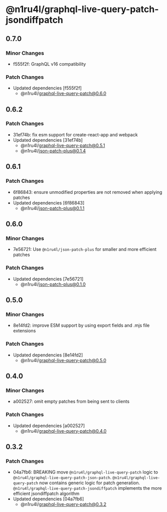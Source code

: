 # @n1ru4l/graphql-live-query-patch-jsondiffpatch

## 0.7.0

### Minor Changes

- f555f2f: GraphQL v16 compatibility

### Patch Changes

- Updated dependencies [f555f2f]
  - @n1ru4l/graphql-live-query-patch@0.6.0

## 0.6.2

### Patch Changes

- 31ef74b: fix esm support for create-react-app and webpack
- Updated dependencies [31ef74b]
  - @n1ru4l/graphql-live-query-patch@0.5.1
  - @n1ru4l/json-patch-plus@0.1.4

## 0.6.1

### Patch Changes

- 6f86843: ensure unmodified properties are not removed when applying patches
- Updated dependencies [6f86843]
  - @n1ru4l/json-patch-plus@0.1.1

## 0.6.0

### Minor Changes

- 7e56721: Use `@n1ru4l/json-patch-plus` for smaller and more efficient patches

### Patch Changes

- Updated dependencies [7e56721]
  - @n1ru4l/json-patch-plus@0.1.0

## 0.5.0

### Minor Changes

- 8e14fd2: improve ESM support by using export fields and .mjs file extensions

### Patch Changes

- Updated dependencies [8e14fd2]
  - @n1ru4l/graphql-live-query-patch@0.5.0

## 0.4.0

### Minor Changes

- a002527: omit empty patches from being sent to clients

### Patch Changes

- Updated dependencies [a002527]
  - @n1ru4l/graphql-live-query-patch@0.4.0

## 0.3.2

### Patch Changes

- 04a7fb6: BREAKING move `@n1ru4l/graphql-live-query-patch` logic to `@n1ru4l/graphql-live-query-patch-json-patch`. `@n1ru4l/graphql-live-query-patch` now contains generic logic for patch generation. `@n1ru4l/graphql-live-query-patch-jsondiffpatch` implements the more efficient jsondiffpatch algorithm
- Updated dependencies [04a7fb6]
  - @n1ru4l/graphql-live-query-patch@0.3.2
